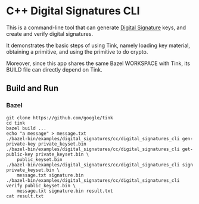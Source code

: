 # C++ Digital Signatures CLI

This is a command-line tool that can generate
[Digital Signature](../../../docs/PRIMITIVES.md#digital-signatures)
keys, and create and verify digital signatures.

It demonstrates the basic steps of using Tink, namely loading key material,
obtaining a primitive, and using the primitive to do crypto.

Moreover, since this app shares the same Bazel WORKSPACE with Tink, its BUILD
file can directly depend on Tink.

## Build and Run

### Bazel

```shell
git clone https://github.com/google/tink
cd tink
bazel build ...
echo "a message" > message.txt
./bazel-bin/examples/digital_signatures/cc/digital_signatures_cli gen-private-key private_keyset.bin
./bazel-bin/examples/digital_signatures/cc/digital_signatures_cli get-public-key private_keyset.bin \
    public_keyset.bin
./bazel-bin/examples/digital_signatures/cc/digital_signatures_cli sign private_keyset.bin \
    message.txt signature.bin
./bazel-bin/examples/digital_signatures/cc/digital_signatures_cli verify public_keyset.bin \
    message.txt signature.bin result.txt
cat result.txt
```
